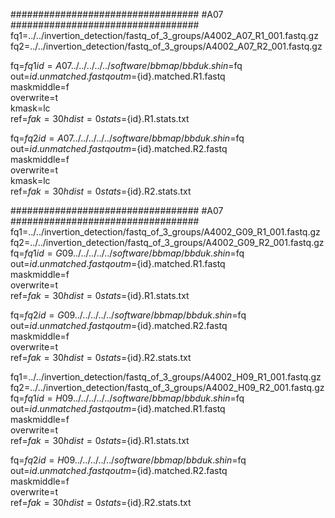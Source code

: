 
##################################
#A07
##################################
fq1=../../invertion_detection/fastq_of_3_groups/A4002_A07_R1_001.fastq.gz
fq2=../../invertion_detection/fastq_of_3_groups/A4002_A07_R2_001.fastq.gz


fq=$fq1
id=A07
../../../../../software/bbmap/bbduk.sh in=$fq \
out=${id}.unmatched.fastq outm=${id}.matched.R1.fastq \
maskmiddle=f \
overwrite=t \
kmask=lc \
ref=$fa k=30 hdist=0 stats=${id}.R1.stats.txt

fq=$fq2
id=A07
../../../../../software/bbmap/bbduk.sh in=$fq \
out=${id}.unmatched.fastq outm=${id}.matched.R2.fastq \
maskmiddle=f \
overwrite=t \
kmask=lc \
ref=$fa k=30 hdist=0 stats=${id}.R2.stats.txt



##################################
#A07
##################################
fq1=../../invertion_detection/fastq_of_3_groups/A4002_G09_R1_001.fastq.gz
fq2=../../invertion_detection/fastq_of_3_groups/A4002_G09_R2_001.fastq.gz
fq=$fq1
id=G09
../../../../../software/bbmap/bbduk.sh in=$fq \
out=${id}.unmatched.fastq outm=${id}.matched.R1.fastq \
maskmiddle=f \
overwrite=t \
ref=$fa k=30 hdist=0 stats=${id}.R1.stats.txt

fq=$fq2
id=G09
../../../../../software/bbmap/bbduk.sh in=$fq \
out=${id}.unmatched.fastq outm=${id}.matched.R2.fastq \
maskmiddle=f \
overwrite=t \
ref=$fa k=30 hdist=0 stats=${id}.R2.stats.txt



fq1=../../invertion_detection/fastq_of_3_groups/A4002_H09_R1_001.fastq.gz
fq2=../../invertion_detection/fastq_of_3_groups/A4002_H09_R2_001.fastq.gz
fq=$fq1
id=H09
../../../../../software/bbmap/bbduk.sh in=$fq \
out=${id}.unmatched.fastq outm=${id}.matched.R1.fastq \
maskmiddle=f \
overwrite=t \
ref=$fa k=30 hdist=0 stats=${id}.R1.stats.txt

fq=$fq2
id=H09
../../../../../software/bbmap/bbduk.sh in=$fq \
out=${id}.unmatched.fastq outm=${id}.matched.R2.fastq \
maskmiddle=f \
overwrite=t \
ref=$fa k=30 hdist=0 stats=${id}.R2.stats.txt















